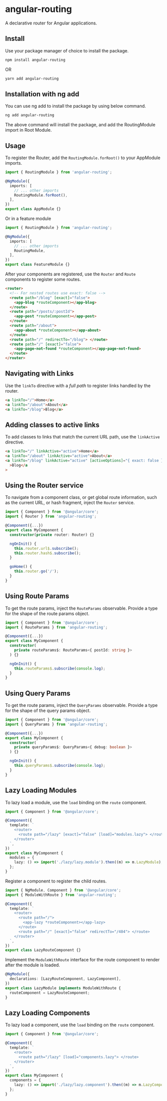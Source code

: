 # angular-routing

A declarative router for Angular applications.

## Install

Use your package manager of choice to install the package.

```sh
npm install angular-routing
```

OR

```sh
yarn add angular-routing
```

## Installation with ng add

You can use ng add to install the package by using below command.

```sh
ng add angular-routing
```

The above command will install the package, and add the RoutingModule import in Root Module.

## Usage

To register the Router, add the `RoutingModule.forRoot()` to your AppModule imports.

```ts
import { RoutingModule } from 'angular-routing';

@NgModule({
  imports: [
    // ... other imports
    RoutingModule.forRoot(),
  ],
})
export class AppModule {}
```

Or in a feature module

```ts
import { RoutingModule } from 'angular-routing';

@NgModule({
  imports: [
    // ... other imports
    RoutingModule,
  ],
})
export class FeatureModule {}
```

After your components are registered, use the `Router` and `Route` components to register some routes.

```html
<router>
  <!-- For nested routes use exact: false -->
  <route path="/blog" [exact]="false">
    <app-blog *routeComponent></app-blog>
  </route>
  <route path="/posts/:postId">
    <app-post *routeComponent></app-post>
  </route>
  <route path="/about">
    <app-about *routeComponent></app-about>
  </route>
  <route path="/" redirectTo="/blog"> </route>
  <route path="/" [exact]="false">
    <app-page-not-found *routeComponent></app-page-not-found>
  </route>
</router>
```

## Navigating with Links

Use the `linkTo` directive with a _full path_ to register links handled by the router.

```html
<a linkTo="/">Home</a>
<a linkTo="/about">About</a>
<a linkTo="/blog">Blog</a>
```

## Adding classes to active links

To add classes to links that match the current URL path, use the `linkActive` directive.

```html
<a linkTo="/" linkActive="active">Home</a>
<a linkTo="/about" linkActive="active">About</a>
<a linkTo="/blog" linkActive="active" [activeOptions]="{ exact: false }"
  >Blog</a
>
```

## Using the Router service

To navigate from a component class, or get global route information, such as the current URL, or hash fragment, inject the `Router` service.

```ts
import { Component } from '@angular/core';
import { Router } from 'angular-routing';

@Component({...})
export class MyComponent {
  constructor(private router: Router) {}

  ngOnInit() {
    this.router.url$.subscribe();
    this.router.hash$.subscribe();
  }

  goHome() {
    this.router.go('/');
  }
}
```

## Using Route Params

To get the route params, inject the `RouteParams` observable. Provide a type for the shape of the route params object.

```ts
import { Component } from '@angular/core';
import { RouteParams } from 'angular-routing';

@Component({...})
export class MyComponent {
  constructor(
    private routeParams$: RouteParams<{ postId: string }>
  ) {}

  ngOnInit() {
    this.routeParams$.subscribe(console.log);
  }
}
```

## Using Query Params

To get the route params, inject the `QueryParams` observable. Provide a type for the shape of the query params object.

```ts
import { Component } from '@angular/core';
import { QueryParams } from 'angular-routing';

@Component({...})
export class MyComponent {
  constructor(
    private queryParams$: QueryParams<{ debug: boolean }>
  ) {}

  ngOnInit() {
    this.queryParams$.subscribe(console.log);
  }
}
```

## Lazy Loading Modules

To lazy load a module, use the `load` binding on the `route` component.

```ts
import { Component } from '@angular/core';

@Component({
  template: `
    <router>
      <route path="/lazy" [exact]="false" [load]="modules.lazy"> </route>
    </router>
  `,
})
export class MyComponent {
  modules = {
    lazy: () => import('./lazy/lazy.module').then((m) => m.LazyModule),
  };
}
```

Register a component to register the child routes.

```ts
import { NgModule, Component } from '@angular/core';
import { ModuleWithRoute } from 'angular-routing';

@Component({
  template: `
    <router>
      <route path="/">
        <app-lazy *routeComponent></app-lazy>
      </route>
      <route path="/" [exact]="false" redirectTo="/404"> </route>
    </router>
  `,
})
export class LazyRouteComponent {}
```

Implement the `ModuleWithRoute` interface for the route component to render after the module is loaded.

```ts
@NgModule({
  declarations: [LazyRouteComponent, LazyComponent],
})
export class LazyModule implements ModuleWithRoute {
  routeComponent = LazyRouteComponent;
}
```

## Lazy Loading Components

To lazy load a component, use the `load` binding on the `route` component.

```ts
import { Component } from '@angular/core';

@Component({
  template: `
    <router>
      <route path="/lazy" [load]="components.lazy"> </route>
    </router>
  `,
})
export class MyComponent {
  components = {
    lazy: () => import('./lazy/lazy.component').then((m) => m.LazyComponent),
  };
}
```
